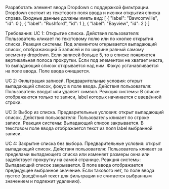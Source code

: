Разработать элемент ввода Dropdown с поддержкой фильтрации.
Dropdown состоит из текстового поля ввода и иконки открытия списка справа.
Входные данные должны иметь вид:
[
  {
    "label": "Bawcomville",
    "id": 0
  },
  {
    "label": "Rushford",
    "id": 1
  },
  {
    "label": "Bayview",
    "id": 2
  }
]

Требования:
UC 1: Открытие списка.
Действия пользователя:
Пользователь кликает по текстовому полю или по кнопке открытия списка.
Реакция системы:
Под элементом открывается выпадающий список, отображающий 5 записей и по ширине равный самому 
элементу dropdown.
Если записей больше 5, то в списке появляется вертикальная полоса прокрутки.
Если под элементом не хватает места, то выпадающий список открывается над ним.
Фокус устанавливается на поле ввода.
Поле ввода очищается.

UC 2: Фильтрация записей.
Предварительные условия: открыт выпадающий список, фокус в поле ввода.
Действия пользователя:
Пользователь вводит или удаляет символ.
Реакция системы:
В списке отображаются только те записи, label которых начинается с введённой строки.

UC 3: Выбор из списка.
Предварительные условия: открыт выпадающий список.
Действия пользователя:
Пользователь кликает по строке записи.
Реакция системы:
Выпадающий список закрывается.
В текстовом поле ввода отображается текст из поля label выбранной записи.

UC 4: Закрытие списка без выбора.
Предварительные условия: открыт выпадающий список.
Действия пользователя:
Пользователь кликает за пределами выпадающего списка или изменяет размеры окна или задействует 
прокрутку на самой странице.
Реакция системы:
Выпадающий список закрывается.
В поле ввода отображается предыдущее выбранное значение. Если такового нет, то поле ввода пустое 
(введённый текст для фильтрации не считается выбранным значением и подлежит удалению).
